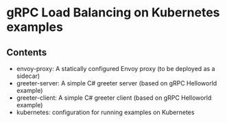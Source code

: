 # gRPC Load Balancing on Kubernetes examples


## Contents

- envoy-proxy: A statically configured Envoy proxy (to be deployed as a sidecar)
- greeter-server: A simple C# greeter server (based on gRPC Helloworld example)
- greeter-client: A simple C# greeter client (based on gRPC Helloworld example)
- kubernetes: configuration for running examples on Kubernetes
